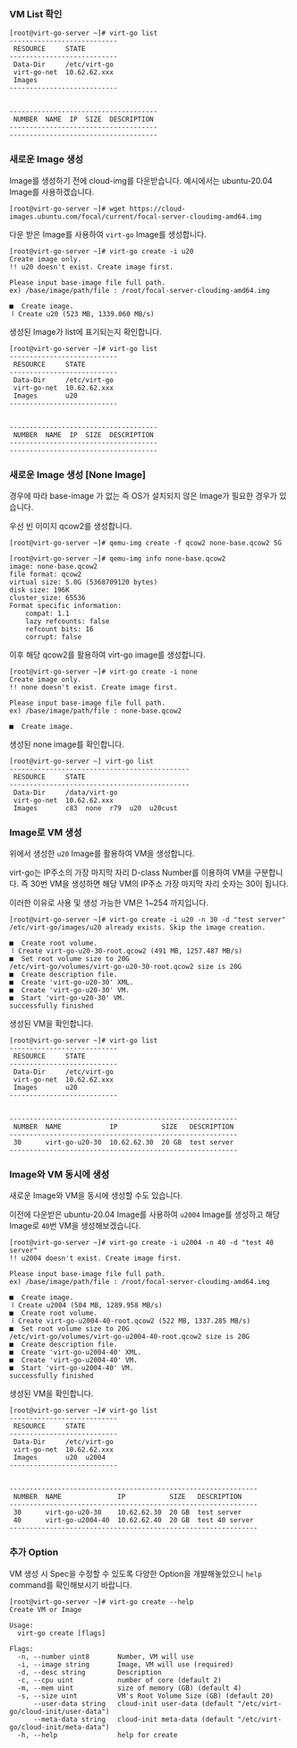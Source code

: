 ### VM List 확인

```
[root@virt-go-server ~]# virt-go list
---------------------------
 RESOURCE     STATE        
---------------------------
 Data-Dir     /etc/virt-go 
 virt-go-net  10.62.62.xxx 
 Images                    
---------------------------


-------------------------------------
 NUMBER  NAME  IP  SIZE  DESCRIPTION 
-------------------------------------
-------------------------------------
```

### 새로운 Image 생성

Image를 생성하기 전에 cloud-img를 다운받습니다. 예시에서는 ubuntu-20.04 Image를 사용하겠습니다.

```
[root@virt-go-server ~]# wget https://cloud-images.ubuntu.com/focal/current/focal-server-cloudimg-amd64.img
```

다운 받은 Image를 사용하여 `virt-go` Image를 생성합니다.

```
[root@virt-go-server ~]# virt-go create -i u20
Create image only.
!! u20 doesn't exist. Create image first.

Please input base-image file full path.
ex) /base/image/path/file : /root/focal-server-cloudimg-amd64.img

■  Create image.
⠸ Create u20 (523 MB, 1339.060 MB/s) 
```

생성된 Image가 list에 표기되는지 확인합니다.

```
[root@virt-go-server ~]# virt-go list
---------------------------
 RESOURCE     STATE        
---------------------------
 Data-Dir     /etc/virt-go 
 virt-go-net  10.62.62.xxx 
 Images       u20          
---------------------------


-------------------------------------
 NUMBER  NAME  IP  SIZE  DESCRIPTION 
-------------------------------------
-------------------------------------
```

### 새로운 Image 생성 [None Image]

경우에 따라 base-image 가 없는 즉 OS가 설치되지 않은 Image가 필요한 경우가 있습니다.

우선 빈 이미지 qcow2를 생성합니다.

```
[root@virt-go-server ~]# qemu-img create -f qcow2 none-base.qcow2 5G

[root@virt-go-server ~]# qemu-img info none-base.qcow2
image: none-base.qcow2
file format: qcow2
virtual size: 5.0G (5368709120 bytes)
disk size: 196K
cluster_size: 65536
Format specific information:
    compat: 1.1
    lazy refcounts: false
    refcount bits: 16
    corrupt: false
```

이후 해당 qcow2를 활용하여 virt-go image를 생성합니다.

```
[root@virt-go-server ~]# virt-go create -i none
Create image only.
!! none doesn't exist. Create image first.

Please input base-image file full path.
ex) /base/image/path/file : none-base.qcow2

■  Create image.
```

생성된 none image를 확인합니다.

```
[root@virt-go-server ~] virt-go list
---------------------------------------------
 RESOURCE     STATE                          
---------------------------------------------
 Data-Dir     /data/virt-go                  
 virt-go-net  10.62.62.xxx                   
 Images       c83  none  r79  u20  u20cust   
 ```

### Image로 VM 생성

위에서 생성한 `u20` Image를 활용하여 VM을 생성합니다.

virt-go는 IP주소의 가장 마지막 자리 D-class Number를 이용하여 VM을 구분합니다. 즉 30번 VM을 생성하면 해당 VM의 IP주소 가장 마지막 자리 숫자는 30이 됩니다.

이러한 이유로 사용 및 생성 가능한 VM은 1~254 까지입니다.

```
[root@virt-go-server ~]# virt-go create -i u20 -n 30 -d "test server"
/etc/virt-go/images/u20 already exists. Skip the image creation.

■  Create root volume.
⠸ Create virt-go-u20-30-root.qcow2 (491 MB, 1257.487 MB/s) 
■  Set root volume size to 20G
/etc/virt-go/volumes/virt-go-u20-30-root.qcow2 size is 20G
■  Create description file.
■  Create 'virt-go-u20-30' XML.
■  Create 'virt-go-u20-30' VM.
■  Start 'virt-go-u20-30' VM.
successfully finished
```

생성된 VM을 확인합니다.

```
[root@virt-go-server ~]# virt-go list
---------------------------
 RESOURCE     STATE        
---------------------------
 Data-Dir     /etc/virt-go 
 virt-go-net  10.62.62.xxx 
 Images       u20          
---------------------------


---------------------------------------------------------
 NUMBER  NAME            IP           SIZE   DESCRIPTION 
---------------------------------------------------------
 30      virt-go-u20-30  10.62.62.30  20 GB  test server 
---------------------------------------------------------
```

### Image와 VM 동시에 생성

새로운 Image와 VM을 동시에 생성할 수도 있습니다.

이전에 다운받은 ubuntu-20.04 Image를 사용하여 `u2004` Image를 생성하고 해당 Image로 `40`번 VM을 생성해보겠습니다.

```
[root@virt-go-server ~]# virt-go create -i u2004 -n 40 -d "test 40 server"
!! u2004 doesn't exist. Create image first.

Please input base-image file full path.
ex) /base/image/path/file : /root/focal-server-cloudimg-amd64.img

■  Create image.
⠸ Create u2004 (504 MB, 1289.958 MB/s) 
■  Create root volume.
⠸ Create virt-go-u2004-40-root.qcow2 (522 MB, 1337.285 MB/s) 
■  Set root volume size to 20G
/etc/virt-go/volumes/virt-go-u2004-40-root.qcow2 size is 20G
■  Create description file.
■  Create 'virt-go-u2004-40' XML.
■  Create 'virt-go-u2004-40' VM.
■  Start 'virt-go-u2004-40' VM.
successfully finished
```

생성된 VM을 확인합니다.

```
[root@virt-go-server ~]# virt-go list
---------------------------
 RESOURCE     STATE        
---------------------------
 Data-Dir     /etc/virt-go 
 virt-go-net  10.62.62.xxx 
 Images       u20  u2004   
---------------------------


--------------------------------------------------------------
 NUMBER  NAME              IP           SIZE   DESCRIPTION    
--------------------------------------------------------------
 30      virt-go-u20-30    10.62.62.30  20 GB  test server    
 40      virt-go-u2004-40  10.62.62.40  20 GB  test 40 server 
--------------------------------------------------------------
```

### 추가 Option

VM 생성 시 Spec을 수정할 수 있도록 다양한 Option을 개발해놓았으니 `help` command를 확인해보시기 바랍니다.

```
[root@virt-go-server ~]# virt-go create --help
Create VM or Image

Usage:
  virt-go create [flags]

Flags:
  -n, --number uint8       Number, VM will use
  -i, --image string       Image, VM will use (required)
  -d, --desc string        Description
  -c, --cpu uint           number of core (default 2)
  -m, --mem uint           size of memory (GB) (default 4)
  -s, --size uint          VM's Root Volume Size (GB) (default 20)
      --user-data string   cloud-init user-data (default "/etc/virt-go/cloud-init/user-data")
      --meta-data string   cloud-init meta-data (default "/etc/virt-go/cloud-init/meta-data")
  -h, --help               help for create
```
